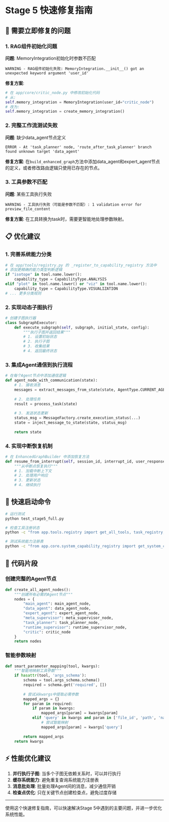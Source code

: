 # Stage 5 快速修复指南

## 🔧 需要立即修复的问题

### 1. RAG组件初始化问题
**问题**: MemoryIntegration初始化时参数不匹配
```
WARNING - RAG组件初始化失败: MemoryIntegration.__init__() got an unexpected keyword argument 'user_id'
```

**修复方案**:
```python
# 在 app/core/critic_node.py 中修改初始化代码
# 从:
self.memory_integration = MemoryIntegration(user_id="critic_node")
# 改为:
self.memory_integration = create_memory_integration()
```

### 2. 完整工作流测试失败
**问题**: 缺少data_agent节点定义
```
ERROR - At 'task_planner' node, 'route_after_task_planner' branch found unknown target 'data_agent'
```

**修复方案**:
在`build_enhanced_graph`方法中添加data_agent和expert_agent节点的定义，或者修改路由逻辑只使用已存在的节点。

### 3. 工具参数不匹配
**问题**: 某些工具执行失败
```
WARNING - 工具执行失败（可能是参数不匹配）: 1 validation error for preview_file_content
```

**修复方案**:
在工具转换为task时，需要更智能地处理参数映射。

## 📋 优化建议

### 1. 完善系统能力分类
```python
# 在 app/tools/registry.py 的 _register_to_capability_registry 方法中
# 添加更精确的能力类型判断逻辑
if "isotope" in tool.name.lower():
    capability_type = CapabilityType.ANALYSIS
elif "plot" in tool.name.lower() or "viz" in tool.name.lower():
    capability_type = CapabilityType.VISUALIZATION
# ... 更多分类规则
```

### 2. 实现动态子图执行
```python
# 创建子图执行器
class SubgraphExecutor:
    def execute_subgraph(self, subgraph, initial_state, config):
        """执行子图并返回结果"""
        # 1. 设置初始状态
        # 2. 执行子图
        # 3. 收集结果
        # 4. 返回最终状态
```

### 3. 集成Agent通信到执行流程
```python
# 在每个Agent节点中添加通信逻辑
def agent_node_with_communication(state):
    # 1. 接收消息
    messages = extract_messages_from_state(state, AgentType.CURRENT_AGENT)
    
    # 2. 处理任务
    result = process_task(state)
    
    # 3. 发送状态更新
    status_msg = MessageFactory.create_execution_status(...)
    state = inject_message_to_state(state, status_msg)
    
    return state
```

### 4. 实现中断恢复机制
```python
# 在 EnhancedGraphBuilder 中添加恢复方法
def resume_from_interrupt(self, session_id, interrupt_id, user_response):
    """从中断点恢复执行"""
    # 1. 加载中断上下文
    # 2. 处理用户响应
    # 3. 更新状态
    # 4. 继续执行
```

## 🚀 快速启动命令

```bash
# 运行测试
python test_stage5_full.py

# 检查工具注册状态
python -c "from app.tools.registry import get_all_tools, task_registry; print(f'工具: {len(get_all_tools())}, 任务: {len(task_registry.get_all_tasks())}')"

# 测试系统能力注册表
python -c "from app.core.system_capability_registry import get_system_capability_registry; r = get_system_capability_registry(); print(f'总能力数: {len(r.capabilities)}')"
```

## 📝 代码片段

### 创建完整的Agent节点
```python
def create_all_agent_nodes():
    """创建所有必需的Agent节点"""
    nodes = {
        "main_agent": main_agent_node,
        "data_agent": data_agent_node,
        "expert_agent": expert_agent_node,
        "meta_supervisor": meta_supervisor_node,
        "task_planner": task_planner_node,
        "runtime_supervisor": runtime_supervisor_node,
        "critic": critic_node
    }
    return nodes
```

### 智能参数映射
```python
def smart_parameter_mapping(tool, kwargs):
    """智能地映射工具参数"""
    if hasattr(tool, 'args_schema'):
        schema = tool.args_schema.schema()
        required = schema.get('required', [])
        
        # 尝试从kwargs中提取必需参数
        mapped_args = {}
        for param in required:
            if param in kwargs:
                mapped_args[param] = kwargs[param]
            elif 'query' in kwargs and param in ['file_id', 'path', 'name']:
                # 尝试智能映射
                mapped_args[param] = kwargs['query']
        
        return mapped_args
    return kwargs
```

## ⚡ 性能优化建议

1. **并行执行子图**: 当多个子图无依赖关系时，可以并行执行
2. **缓存系统能力**: 避免重复查询系统能力注册表
3. **消息批处理**: 批量处理Agent间的消息，减少通信开销
4. **检查点优化**: 只在关键节点创建检查点，避免过度存储

---

使用这个快速修复指南，可以快速解决Stage 5中遇到的主要问题，并进一步优化系统性能。 